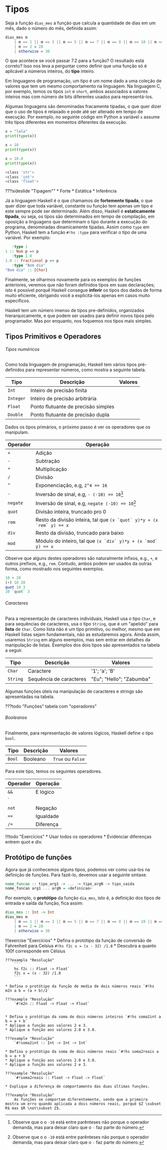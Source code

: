 # Tipos

Seja a função `dias_mes` a função que calcula a quantidade de dias em um mês, dado o número do mês, definida assim:

```hs
dias_mes m
    | m == 1 || m == 3 || m == 5 || m == 7 || m == 8 || m == 10 || m == 12 = 31
    | m == 2 = 28
    | otherwise = 30
```

O que acontece se você passar 7.2 para a função? O resultado está correto? 
Isso nos leva a perguntar como definir que uma função só é aplicável a números inteiros, do **tipo** inteiro.

Em linguagens de programação, um tipo é um nome dado a uma coleção de valores que tem um mesmo comportamento na linguagem.
Na linguagem C, por exemplo, temos os tipos `int` e `short`, ambos associados a valores inteiros mas com número de bits diferentes usados para representá-los.

Algumas linguagens são denominadas fracamente tipadas, o que quer dizer que o uso de tipos é relaxado e pode até ser alterado em tempo de execução.
Por exemplo, no seguinte código em Python a variável `x` assume três tipos diferentes em momentos diferentes da execução.

```py
x = "lala"
print(type(x))

x = 10
print(type(x))

x = 10.0
print(type(x))
```

```bash
<class 'str'>
<class 'int'>
<class 'float'>
```

???sideslide "Tipagem""
    * Forte
    * Estática
    * Inferência

Já a linguagem Haskell é o que chamamos de **fortemente tipada**, o que quer dizer que toda variável, constante ou função tem apenas um tipo e este sempre pode ser determinado.
Além disso, Haskell é **estaticamente tipada**, ou seja, os tipos são determinados em tempo de compilação, em oposição a linguagens que determinam o tipo durante a execução do programa, denominadas dinamicamente tipadas.
Assim como `type` em Python, Haskell tem a função `#!hs :type` para verificar o tipo de uma variável. Por exemplo:

```hs
   :type 1
1 :: Num p => p
   :type 1.0
1.0 :: Fractional p => p
   :type "Bom dia"
"Bom dia" :: [Char]
```

Finalmente, se olharmos novamente para os exemplos de funções anteriores, veremos que não foram definidos tipos em suas declarações; isto é possível porquê Haskell consegue **inferir** os tipos dos dados de forma muito eficiente, obrigando você a explicitá-los apenas em casos muito específicos.

Haskell tem um número imenso de tipos pre-definidos, organizados hierarquicamente, e que podem ser usados para definir novos tipos pelo programador.
Mas por enquanto, nos foquemos nos tipos mais simples.

## Tipos Primitivos e Operadores

###### Tipos numéricos
Como toda linguagem de programação, Haskell tem vários tipos pré-definidos para representar números, como mostra a seguinte tabela.

| Tipo | Descrição| Valores|
|------|------|----|
| `Int` | Inteiro de precisão finita| |
| `Integer` | Inteiro de precisão arbitrária| |
| `Float`  | Ponto flutuante de precisão simples | |
| `Double`  | Ponto flutuante de precisão dupla | |

Dados os tipos primários, o próximo passo é ver os operadores que os manipulam.

|Operador|Operação|
|----|----|
| `+` | Adição|
| `-` | Subtração |
| `*` | Multiplicação| 
| `/` | Divisão|
| `^` | Exponenciação, e.g, `2^4 == 16`|
| `-` | Inversão de sinal, e.g, `- (-10) == 10`[^negate]|
| `negate` | Inversão de sinal, e.g, `negate (-10) == 10`[^negate]|
| `quot`| Divisão inteira, truncado pro 0|
| `rem`| Resto da divisão inteira, tal que ```(x `quot` y)*y + (x `rem` y) == x```|
| `div`| Resto da divisão, truncado para baixo|
| `mod`| Módulo do inteiro, tal que  ```(x `div` y)*y + (x `mod` y) == x```|



Observe que alguns destes operadores são naturalmente infixos, e.g., `+`, e outros prefixos, e.g., `rem`.
Contudo, ambos podem ser usados da outras forma, como mostrado nos seguintes exemplos.

[^negate]: Observe que o o `-10` está entre parênteses não porque o operador demanda, mas para deixar claro que o `-` faz parte do número.

```hs
10 + 20
(+) 10 20
quot 10 3
10 `quot` 3
```


###### Caracteres
Para a representação de caracteres individuais, Haskell usa o tipo `Char`, e para sequências de caracteres, usa o tipo `String`, que é um "apelido" para **lista** de `Char`.
Como lista não é um tipo primitivo, ou melhor, mesmo que em Haskell listas sejam fundamentais, não as estudaremos agora.
Ainda assim, usaremos `String` em alguns exemplos, mas sem entrar em detalhes da manipulação de listas.
Exemplos dos dois tipos são apresentados na tabela a seguir.

| Tipo | Descrição| Valores|
|------|------|----|
|`Char` | Caractere | '1'; 'a'; 'B'|
|`String`| Sequência de caracteres | "Eu"; "Hello"; "Zabumba" |

Algumas funções úteis na manipulação de caracteres e strings são apresentadas na tabela.

???todo "Funções"
    tabela com "operadores"


###### Booleanos
Finalmente, para representação de valores lógicos, Haskell define o tipo `bool`.

| Tipo | Descrição| Valores|
|------|------|----|
|`Bool` | Booleano | `True` ou `False`|


Para este tipo, temos os seguintes operadores.

|Operador|Operação|
|----|----|
| `&&` | E lógico|
| `||` | OU lógico|
| `not`| Negação|
| `==`| Igualdade| 
| `/=`| Diferença|




!!!todo "Exercícios"
    * Usar todos os operadores
    * Evidenciar diferenças entrem quot e div.


## Protótipo de funções
Agora que já conhecemos alguns tipos, podemos ver como usá-los na definição de funções.
Para fazê-lo, devemos usar a seguinte sintaxe.

```hs
nome_funcao :: tipo_arg1 -> ... -> tipo_argN -> tipo_saida
nome_funcao arg1 ... argN = <definicao>
```

Por exemplo, o **protótipo** da função `dia_mes`, isto é, a definição dos tipos de entrada e saída da função, fica assim:

```hs
dias_mes :: Int -> Int
dias_mes m
    | m == 1 || m == 3 || m == 5 || m == 7 || m == 8 || m == 10 || m == 12 = 31
    | m == 2 = 28
    | otherwise = 30
```


!!!exercise "Exercícios"
    * Defina o protótipo da função de conversão de Fahrenheit para Celsius `#!hs f2c x = (x - 32) /1.8`
    * Descubra a quanto 100f corresponde em Célsius

    ???example "Resolução"
        ```
        hs f2c :: Float -> Float`
        f2c x = (x - 32) /1.8
        ```

    * Defina o protótipo da função de media de dois números reais `#!hs m2n a b = (a + b)/2`
    
    ???example "Resolução"
        `#!m2n :: Float -> Float -> Float`


    * Defina o protótipo da soma de dois números inteiros `#!hs soma2int a b = a + b`
    * Aplique a função aos valores 2 e 3.
    * Aplique a função aos valores 2.0 e 3.0.
    
    ???example "Resolução"
        `#!soma2int :: Int -> Int -> Int`

    * Defina o protótipo da soma de dois números reais `#!hs soma2reais a b = a + b`
    * Aplique a função aos valores 2.0 e 3.0.
    * Aplique a função aos valores 2 e 3.
    
    ???example "Resolução"
        `#!soma2reais :: Float -> Float -> Float`

    * Explique a diferença de comportamento das duas últimas funções.

    ???example "Resolução"
        As funções se comportam diferentemente, sendo que a primeira mostra um erro quando aplicada a dois números reais, porquê $Z \subset  R$ mas $R \not\subset Z$.
